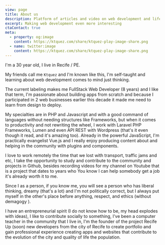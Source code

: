 ```yaml
---
view: page
title: About us
description: Platform of articles and video on web development and lifestyle, focused on Javascript, HTML and accessibility, Vue.js, entrepreneurship and productivity.
excerpt: Making web development even more interesting
ctaContact: true
meta:
  - property: og:image
    content: https://ktquez.com/share/ktquez-play-image-share.png
  - name: twitter:image
    content: https://ktquez.com/share/ktquez-play-image-share.png
---
```


I'm a 30 year old, I live in Recife / PE.

My friends call me `Ktquez` and I'm known like this, I'm self-taught and learning about web development comes to mind just thinking.

The current labeling makes me FullStack Web Developer (8 years) and I like that term, I'm passionate about building apps from scratch and because I participated in 2 web businesses earlier this decade it made me need to learn from design to deploy.

My specialties are in PHP and Javascript and with a good command of languages ​​without needing structures like Frameworks, but when it comes to productivity and not rewriting the wheel, I work with Laravel PHP Frameworks, Lumen and even API REST with Wordpress (that's it even though it read, and it's amazing too). Already in the powerful JavaScript, I'm practically evangelist Vue.js and I really enjoy producing content about and helping in the community with plugins and components.

I love to work remotely the time that we lost with transport, traffic jams and etc, I take the opportunity to study and contribute to the community and projects in Github, besides recording videos for my channel on Youtube that is a project that dates to years who You know I can help somebody get a job it's already worth it to me.

Since I as a person, if you know me, you will see a person who has liberal thinking, dreamy (that's a lot) and I'm not politically correct, but I always put myself in the other's place before anything, respect, and ethics (without demagogy ).

I have an entrepreneurial spirit (I do not know how to be, my head explodes with ideas), I like to contribute socially to something, I've been a computer teacher in the community that I live in, I'm the founder of the project Recife Up (soon) new developers from the city of Recife to create portfolio and gain professional experience creating apps and websites that contribute to the evolution of the city and quality of life the population.
